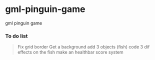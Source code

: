 # gml-pinguin-game
gml pinguin game


### To do list


> Fix grid border
> Get a background
> add 3 objects (fish)
> code 3 dif effects on the fish
> make an healthbar
> score system
